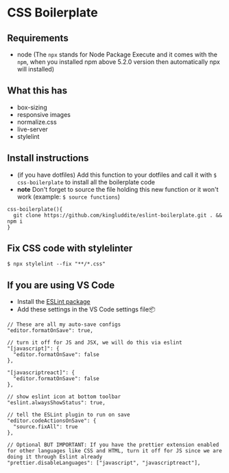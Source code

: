 # CSS Boilerplate

## Requirements

- node (The `npx` stands for Node Package Execute and it comes with the `npm`, when you installed npm above 5.2.0 version then automatically npx will installed)

## What this has

- box-sizing
- responsive images
- normalize.css
- live-server
- stylelint

## Install instructions

- (if you have dotfiles) Add this function to your dotfiles and call it with `$ css-boilerplate` to install all the boilerplate code
- **note** Don't forget to source the file holding this new function or it won't work (example: `$ source functions`)

```
css-boilerplate(){
  git clone https://github.com/kingluddite/eslint-boilerplate.git . && npm i
}
```

## Fix CSS code with stylelinter

`$ npx stylelint --fix "**/*.css"`

## If you are using VS Code

- Install the [ESLint package](https://marketplace.visualstudio.com/items?itemName=dbaeumer.vscode-eslint)
- Add these settings in the VS Code settings file📦

```
// These are all my auto-save configs
"editor.formatOnSave": true,

// turn it off for JS and JSX, we will do this via eslint
"[javascript]": {
  "editor.formatOnSave": false
},

"[javascriptreact]": {
  "editor.formatOnSave": false
},

// show eslint icon at bottom toolbar
"eslint.alwaysShowStatus": true,

// tell the ESLint plugin to run on save
"editor.codeActionsOnSave": {
  "source.fixAll": true
},

// Optional BUT IMPORTANT: If you have the prettier extension enabled for other languages like CSS and HTML, turn it off for JS since we are doing it through Eslint already
"prettier.disableLanguages": ["javascript", "javascriptreact"],
```
